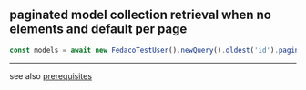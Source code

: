 ## paginated model collection retrieval when no elements and default per page

```typescript
const models = await new FedacoTestUser().newQuery().oldest('id').paginate();
```


----
see also [prerequisites](./prerequisite.md)
